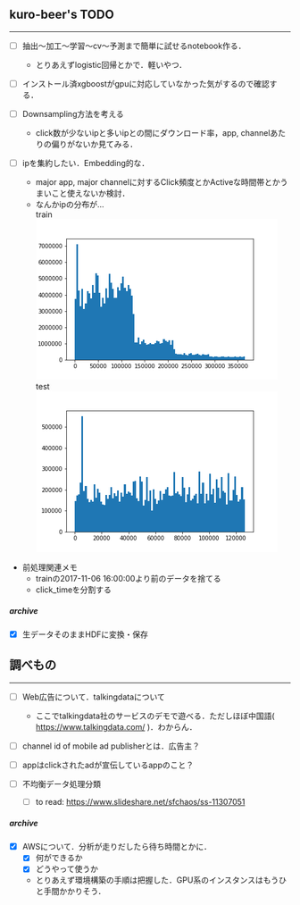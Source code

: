 ## kuro-beer's TODO
---
- [ ] 抽出〜加工〜学習〜cv〜予測まで簡単に試せるnotebook作る．
  - とりあえずlogistic回帰とかで．軽いやつ．

- [ ] インストール済xgboostがgpuに対応していなかった気がするので確認する．

- [ ] Downsampling方法を考える
  - click数が少ないipと多いipとの間にダウンロード率，app, channelあたりの偏りがないか見てみる．

- [ ] ipを集約したい．Embedding的な．
  - major app, major channelに対するClick頻度とかActiveな時間帯とかうまいこと使えないか検討．
  - なんかipの分布が…  
  train
  ![train](https://github.com/kenkoooo/talkingdata-adtracking-fraud-detection/blob/master/kuro-beer/fig/hist_ip_train.png)  
  test
  ![test](https://github.com/kenkoooo/talkingdata-adtracking-fraud-detection/blob/master/kuro-beer/fig/hist_ip_test.png)

- 前処理関連メモ
  - trainの2017-11-06 16:00:00より前のデータを捨てる
  - click_timeを分割する  
  

##### archive
- [x] 生データそのままHDFに変換・保存


## 調べもの
---
- [ ] Web広告について．talkingdataについて
  - ここでtalkingdata社のサービスのデモで遊べる．ただしほぼ中国語( https://www.talkingdata.com/ )．わからん．

- [ ] channel id of mobile ad publisherとは．広告主？
- [ ] appはclickされたadが宣伝しているappのこと？

- [ ] 不均衡データ処理分類
  - [ ] to read: https://www.slideshare.net/sfchaos/ss-11307051

##### archive
- [x] AWSについて．分析が走りだしたら待ち時間とかに．
  - [x] 何ができるか
  - [x] どうやって使うか
  - とりあえず環境構築の手順は把握した．GPU系のインスタンスはもうひと手間かかりそう．
